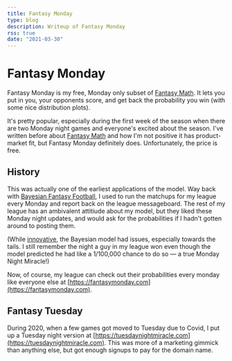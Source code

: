 ```yaml
---
title: Fantasy Monday
type: blog
description: Writeup of Fantasy Monday
rss: true
date: "2021-03-30"
---
```


# Fantasy Monday
Fantasy Monday is my free, Monday only subset of [Fantasy
Math](https://fantasymath.com). It lets you put in you, your opponents score,
and get back the probability you win (with some nice distribution plots).

It's pretty popular, especially during the first week of the season when there
are two Monday night games and everyone's excited about the season. I've
written before about [Fantasy Math](/fantasymath) and how I'm not positive it
has product-market fit, but Fantasy Monday definitely does. Unfortunately, the
price is free.

## History
This was actually one of the earliest applications of the model. Way back with
[Bayesian Fantasy Football](/bayesian-fantasy-football), I used to run the
matchups for my league every Monday and report back on the league messageboard.
The rest of my league has an ambivalent attitiude about my model, but they
liked these Monday night updates, and would ask for the probabilities if I
hadn't gotten around to posting them.

(While [innovative](bayesian-fantasy-football), the Bayesian model had issues,
especially towards the tails. I still remember the night a guy in my league won
even though the model predicted he had like a 1/100,000 chance to do so — a
true Monday Night Miracle!)

Now, of course, my league can check out their probabilities every monday like
everyone else at [https://fantasymonday.com](https://fantasymonday.com).

## Fantasy Tuesday
During 2020, when a few games got moved to Tuesday due to Covid, I put up a
Tuesday night version at
[https://tuesdaynightmiracle.com](https://tuesdaynightmiracle.com). This was
more of a marketing gimmick than anything else, but got enough signups to pay
for the domain name.

